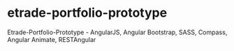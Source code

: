 # etrade-portfolio-prototype
Etrade-Portfolio-Prototype - AngularJS, Angular Bootstrap, SASS, Compass, Angular Animate, RESTAngular
